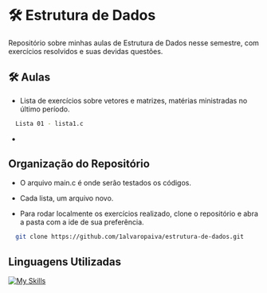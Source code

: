 
# 🛠 Estrutura de Dados

Repositório sobre minhas aulas de Estrutura de Dados nesse semestre, com exercícios resolvidos e suas devidas questões.

## 🛠 Aulas

- Lista de exercícios sobre vetores e matrizes, matérias ministradas no último período. 
```bash
  Lista 01 - lista1.c
```
- 


    
## Organização do Repositório

- O arquivo main.c é onde serão testados os códigos.

- Cada lista, um arquivo novo.

- Para rodar localmente os exercícios realizado, clone o repositório e abra a pasta com a ide de sua preferência.

```bash
  git clone https://github.com/1alvaropaiva/estrutura-de-dados.git
```


## Linguagens Utilizadas

[![My Skills](https://skillicons.dev/icons?i=,c)](https://skillicons.dev)

